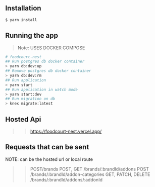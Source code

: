 ## Installation

```bash
$ yarn install
```

## Running the app

> Note: USES DOCKER COMPOSE

```bash
# foodcourt-nest
## Run postgres db docker container
> yarn db:dev:up
## Remove postgres db docker container
> yarn db:dev:rm
## Run application
> yarn start
## Run application in watch mode
> yarn start:dev
## Run migration on db
> knex migrate:latest
```

## Hosted Api

> > https://foodcourt-nest.vercel.app/

## Requests that can be sent

NOTE: <host> can be the hosted url or local route

> > POST<host>/brands
> > POST, GET <host>/brands/:brandId/addons
> > POST <host>/brands/:brandId/addon-categories
> > GET, PATCH, DELETE <host>/brands/:brandId/addons/:addonId
